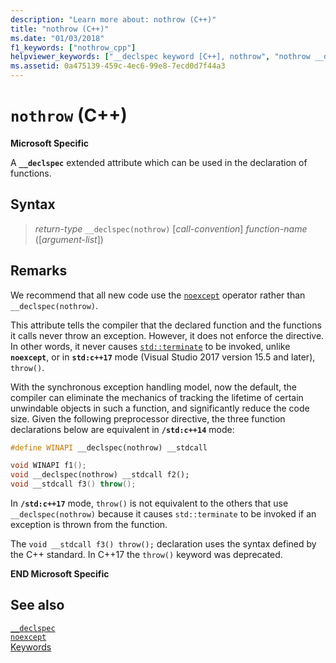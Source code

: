```yaml
---
description: "Learn more about: nothrow (C++)"
title: "nothrow (C++)"
ms.date: "01/03/2018"
f1_keywords: ["nothrow_cpp"]
helpviewer_keywords: ["__declspec keyword [C++], nothrow", "nothrow __declspec keyword"]
ms.assetid: 0a475139-459c-4ec6-99e8-7ecd0d7f44a3
---
```

# `nothrow` (C++)

**Microsoft Specific**

A **`__declspec`** extended attribute which can be used in the declaration of functions.

## Syntax

> *return-type* `__declspec(nothrow)` \[*call-convention*] *function-name* (\[*argument-list*])

## Remarks

We recommend that all new code use the [`noexcept`](noexcept-cpp.md) operator rather than `__declspec(nothrow)`.

This attribute tells the compiler that the declared function and the functions it calls never throw an exception. However, it does not enforce the directive. In other words, it never causes [`std::terminate`](../standard-library/exception-functions.md#terminate) to be invoked, unlike **`noexcept`**, or in **`std:c++17`** mode (Visual Studio 2017 version 15.5 and later), `throw()`.

With the synchronous exception handling model, now the default, the compiler can eliminate the mechanics of tracking the lifetime of certain unwindable objects in such a function, and significantly reduce the code size. Given the following preprocessor directive, the three function declarations below are equivalent in **`/std:c++14`** mode:

```cpp
#define WINAPI __declspec(nothrow) __stdcall

void WINAPI f1();
void __declspec(nothrow) __stdcall f2();
void __stdcall f3() throw();
```

In **`/std:c++17`** mode, `throw()` is not equivalent to the others that use `__declspec(nothrow)` because it causes `std::terminate` to be invoked if an exception is thrown from the function.

The `void __stdcall f3() throw();` declaration uses the syntax defined by the C++ standard. In C++17 the `throw()` keyword was deprecated.

**END Microsoft Specific**

## See also

[`__declspec`](../cpp/declspec.md)\
[`noexcept`](noexcept-cpp.md)\
[Keywords](../cpp/keywords-cpp.md)

